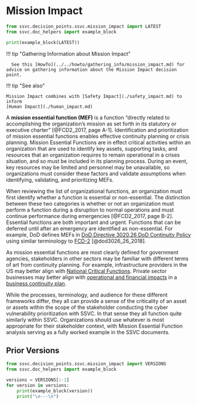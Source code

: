 # Mission Impact

```python exec="true" idprefix=""
from ssvc.decision_points.ssvc.mission_impact import LATEST
from ssvc.doc_helpers import example_block

print(example_block(LATEST))
```

!!! tip "Gathering Information about Mission Impact"

      See this [HowTo](../../howto/gathering_info/mission_impact.md) for advice on gathering information about the Mission Impact decision point.

!!! tip "See also"

    Mission Impact combines with [Safety Impact](./safety_impact.md) to inform 
    [Human Impact](./human_impact.md)

A **mission essential function (MEF)** is a function “directly related to accomplishing the organization’s mission as set forth in its statutory or executive charter” [@FCD2_2017, page A-1].
Identification and prioritization of mission essential functions enables effective continuity planning or crisis planning.
Mission Essential Functions are in effect critical activities within an organization that are used to identify key assets, supporting tasks, and resources that an organization requires to remain operational in a crises situation, and so must be included in its planning process.
During an event, key resources may be limited and personnel may be unavailable, so organizations must consider these factors and validate assumptions when identifying, validating, and prioritizing MEFs.

When reviewing the list of organizational functions, an organization must first identify whether a function is essential or non-essential.
The distinction between these two categories is whether or not an organization must perform a function during a disruption to normal operations and must continue performance during emergencies [@FCD2_2017, page B-2].
Essential functions are both important and urgent.
Functions that can be deferred until after an emergency are identified as non-essential.
For example, DoD defines MEFs in [DoD Directive 3020.26 DoD Continuity Policy](https://www.esd.whs.mil/Portals/54/Documents/DD/issuances/dodd/302026p.pdf) using similar terminology to [FCD-2](https://www.fema.gov/sites/default/files/2020-07/Federal_Continuity_Directive-2_June132017.pdf) [@dod3026_26_2018].

As mission essential functions are most clearly defined for government agencies, stakeholders in other sectors may be familiar with different terms of art from continuity planning.
For example, infrastructure providers in the US may better align with [National Critical Functions](https://www.cisa.gov/national-critical-functions).
Private sector businesses may better align with [operational and financial impacts](https://www.ready.gov/sites/default/files/2020-03/business-impact-analysis-worksheet.pdf) in a [business continuity plan](https://www.ready.gov/business-continuity-plan).

While the processes, terminology, and audience for these different frameworks differ, they all can provide a sense of the criticality of an asset or assets within the scope of the stakeholder conducting the cyber vulnerability prioritization with SSVC.
In that sense they all function quite similarly within SSVC. Organizations should use whatever is most appropriate for their stakeholder context, with Mission Essential Function analysis serving as a fully worked example in the SSVC documents.

## Prior Versions

```python exec="true" idprefix=""
from ssvc.decision_points.ssvc.mission_impact import VERSIONS
from ssvc.doc_helpers import example_block

versions = VERSIONS[:-1]
for version in versions:
    print(example_block(version))
    print("\n---\n")
```
